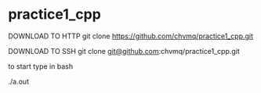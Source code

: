 # practice1_cpp
DOWNLOAD TO HTTP
git clone https://github.com/chvmq/practice1_cpp.git


DOWNLOAD TO SSH
git clone git@github.com:chvmq/practice1_cpp.git


to start type in bash

./a.out

